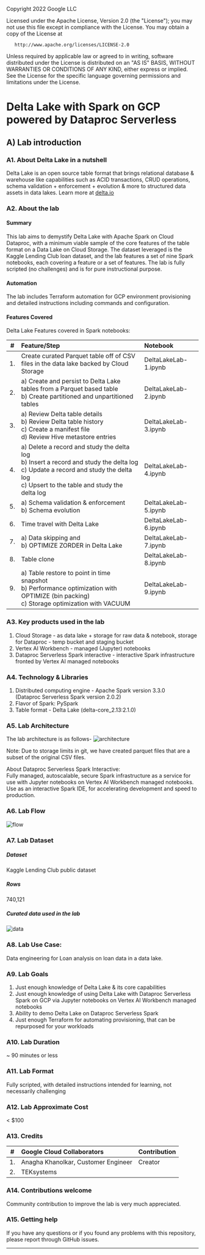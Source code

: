 <!---->
  Copyright 2022 Google LLC
 
  Licensed under the Apache License, Version 2.0 (the "License");
  you may not use this file except in compliance with the License.
  You may obtain a copy of the License at
 
       http://www.apache.org/licenses/LICENSE-2.0
 
  Unless required by applicable law or agreed to in writing, software
  distributed under the License is distributed on an "AS IS" BASIS,
  WITHOUT WARRANTIES OR CONDITIONS OF ANY KIND, either express or implied.
  See the License for the specific language governing permissions and
  limitations under the License.
 <!---->
 
# Delta Lake with Spark on GCP powered by Dataproc Serverless 

## A) Lab introduction

### A1. About Delta Lake in a nutshell
Delta Lake is an open source table format that brings relational database & warehouse like capabilities such as ACID transactions, CRUD operations, schema validation + enforcement + evolution & more to structured data assets in data lakes. Learn more at [delta.io](https://delta.io)

### A2. About the lab

#### Summary
This lab aims to demystify Delta Lake with Apache Spark on Cloud Dataproc, with a minimum viable sample of the core features of the table format on a Data Lake on Cloud Storage. The dataset leveraged is the Kaggle Lending Club loan dataset, and the lab features a set of nine Spark notebooks, each covering a feature or a set of features. The lab is fully scripted (no challenges) and is for pure instructional purpose. 

#### Automation
The lab includes Terraform automation for GCP environment provisioning and detailed instructions including commands and configuration. 

#### Features Covered
Delta Lake Features covered in Spark notebooks:

| # | Feature/Step | Notebook |
| -- | :--- | :--- |
| 1. | Create curated Parquet table off of CSV files in the data lake backed by Cloud Storage | DeltaLakeLab-1.ipynb |
| 2. | a) Create and persist to Delta Lake tables from a Parquet based table<br>b) Create partitioned and unpartitioned tables | DeltaLakeLab-2.ipynb  |
| 3. | a) Review Delta table details<br>b) Review Delta table history<br>c) Create a manifest file<br>d) Review Hive metastore entries| DeltaLakeLab-3.ipynb  |
| 4. | a) Delete a record and study the delta log<br> b) Insert a record and study the delta log<br> c) Update a record and study the delta log<br> c) Upsert to the table and study the delta log | DeltaLakeLab-4.ipynb  |
| 5. | a) Schema validation & enforcement<br> b) Schema evolution  | DeltaLakeLab-5.ipynb  |
| 6. | Time travel with Delta Lake | DeltaLakeLab-6.ipynb  |
| 7. | a) Data skipping and <br> b) OPTIMIZE ZORDER in Delta Lake | DeltaLakeLab-7.ipynb  |
| 8. | Table clone | DeltaLakeLab-8.ipynb  |
| 9. | a) Table restore to point in time snapshot<br> b) Performance optimization with OPTIMIZE (bin packing)<br> c) Storage optimization with VACUUM | DeltaLakeLab-9.ipynb  

### A3. Key products used in the lab

1. Cloud Storage - as data lake + storage for raw data & notebook, storage for Dataproc - temp bucket and staging bucket
2. Vertex AI Workbench - managed (Jupyter) notebooks
3. Dataproc Serverless Spark interactive - interactive Spark infrastructure fronted by Vertex AI managed notebooks

### A4. Technology & Libraries
1. Distributed computing engine -  Apache Spark version 3.3.0<br>(Dataproc Serverless Spark version 2.0.2)
2. Flavor of Spark: PySpark
3. Table format - Delta Lake (delta-core_2.13:2.1.0)

### A5. Lab Architecture
The lab architecture is as follows-
![architecture](./06-images/architecture.png) 

Note: Due to storage limits in git, we have created parquet files that are a subset of the original CSV files. <br>

About Dataproc Serverless Spark Interactive:<br>
Fully managed, autoscalable, secure Spark infrastructure as a service for use with Jupyter notebooks on Vertex AI Workbench managed notebooks. Use as an interactive Spark IDE, for accelerating development and speed to production.

### A6. Lab Flow
![flow](./06-images/flow.png) 

### A7. Lab Dataset

##### Dataset 
Kaggle Lending Club public dataset

##### Rows
740,121


##### Curated data used in the lab
![data](./06-images/data.png) 

### A8. Lab Use Case:
Data engineering for Loan analysis on loan data in a data lake.

### A9. Lab Goals
1. Just enough knowledge of Delta Lake & its core capabilities
2. Just enough knowledge of using Delta Lake with Dataproc Serverless Spark on GCP via Jupyter notebooks on Vertex AI Workbench managed notebooks
3. Ability to demo Delta Lake on Dataproc Serverless Spark 
4. Just enough Terraform for automating provisioning, that can be repurposed for your workloads

### A10. Lab Duration
~ 90 minutes or less

### A11. Lab Format
Fully scripted, with detailed instructions intended for learning, not necessarily challenging

### A12. Lab Approximate Cost
< $100

### A13. Credits

| # | Google Cloud Collaborators | Contribution  | 
| -- | :--- | :--- |
| 1. | Anagha Khanolkar, Customer Engineer | Creator |
| 2. | TEKsystems |  |


### A14. Contributions welcome
Community contribution to improve the lab is very much appreciated. <br>

### A15. Getting help
If you have any questions or if you found any problems with this repository, please report through GitHub issues.

<hr>


